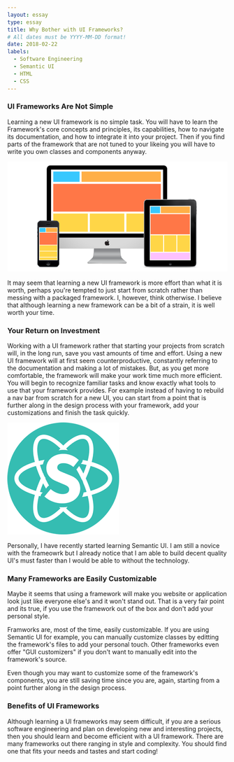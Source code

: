```yaml
---
layout: essay
type: essay
title: Why Bother with UI Frameworks?
# All dates must be YYYY-MM-DD format!
date: 2018-02-22
labels:
  - Software Engineering
  - Semantic UI
  - HTML 
  - CSS
---
```


### UI Frameworks Are Not Simple ###
Learning a new UI framework is no simple task. You will have to learn the Framework's core concepts and principles, its capabilities, how to navigate its documentation, and how to integrate it into your project. Then if you find parts of the framework that are not tuned to your likeing you will have to write you own classes and components anyway. 

<img class="ui medium left floated rounded image" src="../images/UserInterface.png">

It may seem that learning a new UI framework is more effort than what it is worth, perhaps you're tempted to just start from scratch rather than messing with a packaged framework. I, however, think otherwise. I believe that although learning a new framework can be a bit of a strain, it is well worth your time.

### Your Return on Investment ###
Working with a UI framework rather that starting your projects from scratch will, in the long run, save you vast amounts of time and effort. Using a new UI framework will at first seem counterproductive, constantly referring to the documentation and making a lot of mistakes. But, as you get more comfortable, the framework will make your work time much more efficient. You will begin to recognize familiar tasks and know exactly what tools to use that your framework provides. For example instead of having to rebuild a nav bar from scratch for a new UI, you can start from a point that is further along in the design process with your framework, add your customizations and finish the task quickly.

<img class="ui small right floated circular image" src="../images/SematnicUILogo.png">

Personally, I have recently started learning Semantic UI. I am still a novice with the frameowrk but I already notice that I am able to build decent quality UI's must faster than I would be able to without the technology.

### Many Frameworks are Easily Customizable ###
Maybe it seems that using a framework will make you website or application look just like everyone else's and it won't stand out. That is a very fair point and its true, if you use the framework out of the box and don't add your personal style.

Framworks are, most of the time, easily customizable. If you are using Semantic UI for example, you can manually customize classes by editting the framework's files to add your personal touch. Other frameworks even offer "GUI customizers" if you don't want to manually edit into the framework's source. 

Even though you may want to customize some of the framework's components, you are still saving time since you are, again, starting from a point further along in the design process.

### Benefits of UI Frameworks ###
Although learning a UI frameworks may seem difficult, if you are a serious software engineering and plan on developing new and interesting projects, then you should learn and become efficient with a UI framework. There are many frameworks out there ranging in style and complexity. You should find one that fits your needs and tastes and start coding! 
